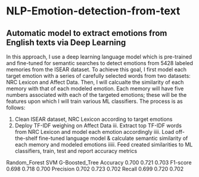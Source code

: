 # NLP-Emotion-detection-from-text
## Automatic model to extract emotions from English texts via Deep Learning
In this approach, I use a deep learning language model which is pre-trained and fine-tuned for semantic searches to detect emotions from 5428 labeled memories from the ISEAR dataset. To achieve this goal, I first model each target emotion with a series of carefully selected words from two datasets: NRC Lexicon and Affect Data. Then, I will calcualte the similarity of each memory with that of each modeled emotion. Each memory will have five numbers associated with each of the targeted emotions; these will be the features upon which I will train various ML classifiers. The process is as follows:

1) Clean ISEAR dataset, NRC Lexicon according to target emotions
2) Deploy TF-IDF weighing on Affect Data
iii. Extract top TF-IDF words from NRC Lexicon and model each emotion accordingly
iiii. Load off-the-shelf fine-tuned language model & calculate semantic similarity of each memory and modeled emotions
iiiii. Feed created similarities to ML classifiers, train, test and report accuracy metrics


Random_Forest	SVM	G-Boosted_Tree
Accuracy	0.700	0.721	0.703
F1-score	0.698	0.718	0.700
Precision	0.702	0.723	0.702
Recall	0.699	0.720	0.702
